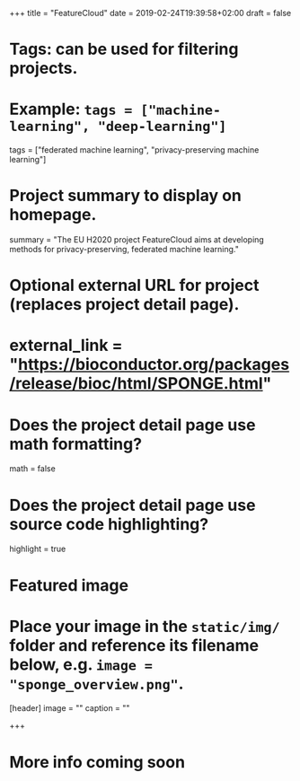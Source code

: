 +++
title = "FeatureCloud"
date = 2019-02-24T19:39:58+02:00
draft = false

# Tags: can be used for filtering projects.
# Example: `tags = ["machine-learning", "deep-learning"]`
tags = ["federated machine learning", "privacy-preserving machine learning"]

# Project summary to display on homepage.
summary = "The EU H2020 project FeatureCloud aims at developing methods for privacy-preserving, federated machine learning."

# Optional external URL for project (replaces project detail page).
# external_link = "https://bioconductor.org/packages/release/bioc/html/SPONGE.html"

# Does the project detail page use math formatting?
math = false

# Does the project detail page use source code highlighting?
highlight = true

# Featured image
# Place your image in the `static/img/` folder and reference its filename below, e.g. `image = "sponge_overview.png"`.
[header]
image = ""
caption = ""

+++

# More info coming soon

